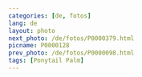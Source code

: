 ```yaml
---
categories: [de, fotos]
lang: de
layout: photo
next_photo: /de/fotos/P0000379.html
picname: P0000128
prev_photo: /de/fotos/P0000098.html
tags: [Ponytail Palm]
---
```

